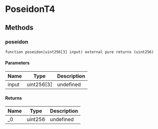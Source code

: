 # PoseidonT4









## Methods

### poseidon

```solidity
function poseidon(uint256[3] input) external pure returns (uint256)
```





#### Parameters

| Name | Type | Description |
|---|---|---|
| input | uint256[3] | undefined

#### Returns

| Name | Type | Description |
|---|---|---|
| _0 | uint256 | undefined




